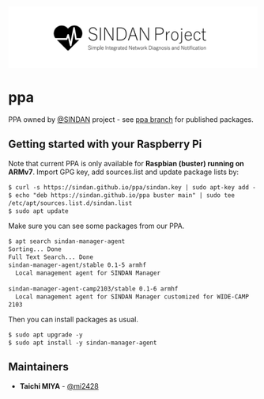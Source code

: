  ![SINDAN Project](https://raw.githubusercontent.com/SINDAN/sindan-docker/screenshot/logo.png)

# ppa

PPA owned by [@SINDAN](https://github.com/SINDAN) project - see [ppa branch](https://github.com/SINDAN/ppa/tree/ppa) for published packages.

## Getting started with your Raspberry Pi

Note that current PPA is only available for **Raspbian (buster) running on ARMv7**.
Import GPG key, add sources.list and update package lists by:

```
$ curl -s https://sindan.github.io/ppa/sindan.key | sudo apt-key add -
$ echo "deb https://sindan.github.io/ppa buster main" | sudo tee /etc/apt/sources.list.d/sindan.list
$ sudo apt update
```

Make sure you can see some packages from our PPA.

```
$ apt search sindan-manager-agent
Sorting... Done
Full Text Search... Done
sindan-manager-agent/stable 0.1-5 armhf
  Local management agent for SINDAN Manager

sindan-manager-agent-camp2103/stable 0.1-6 armhf
  Local management agent for SINDAN Manager customized for WIDE-CAMP 2103
```

Then you can install packages as usual.

```
$ sudo apt upgrade -y
$ sudo apt install -y sindan-manager-agent
```

## Maintainers

- **Taichi MIYA** - [@mi2428](https://github.com/mi2428)

